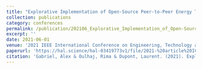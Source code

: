```yaml
---
title: "Explorative Implementation of Open-Source Peer-to-Peer Energy Trading Approaches"
collection: publications
category: conferences
permalink: /publication/202106_Explorative_Implementation_of_Open-Source_Peer-to-Peer_Energy_Trading_Approaches
excerpt: ''
date: 2021-06-01
venue: '2021 IEEE International Conference on Engineering, Technology and Innovation (ICE/ITMC)'
paperurl: 'https://hal.science/hal-03419773v1/file/2021-%20article%20ICE-v7.pdf'
citation: 'Gabriel, Alex & Oulhaj, Rima & Dupont, Laurent. (2021). Explorative Implementation of Open-Source Peer-to-Peer Energy Trading Approaches. 1-7. 10.1109/ICE/ITMC52061.2021.9570218.'
---
```


